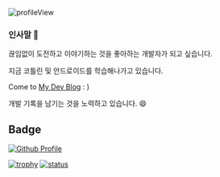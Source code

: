 <p> <img src="https://komarev.com/ghpvc/?username=bn-tw2020" alt="profileView" /> </p>

### 인사말 👋

끊임없이 도전하고 이야기하는 것을 좋아하는 개발자가 되고 싶습니다.

지금 코틀린 및 안드로이드를 학습해나가고 있습니다.

Come to [My Dev Blog](http://bn-tw2020.github.io/) : )

개발 기록을 남기는 것을 노력하고 있습니다. 😄
                                                                                                                                           

## Badge


[![Github Profile](https://github-readme-stats.vercel.app/api?username=bn-tw2020&show_icons=true)](#)

<!-- [![SolvedAC tier](http://mazassumnida.wtf/api/v2/generate_badge?boj=ap4o)](https://solved.ac/ap4o) -->
<!-- <a href="https://opgc.me/#/users/bn-tw2020" target="_blank"><img src="https://api.opgc.me/githubs/users/bn-tw2020/tag/?border=normal" /></a> -->

[![trophy](https://github-profile-trophy.vercel.app/?username=bn-tw2020&theme=chalk&row=1&column=7)](https://github.com/ryo-ma/github-profile-trophy) 
[![status](https://github-readme-streak-stats.herokuapp.com/?user=bn-tw2020)](#)
